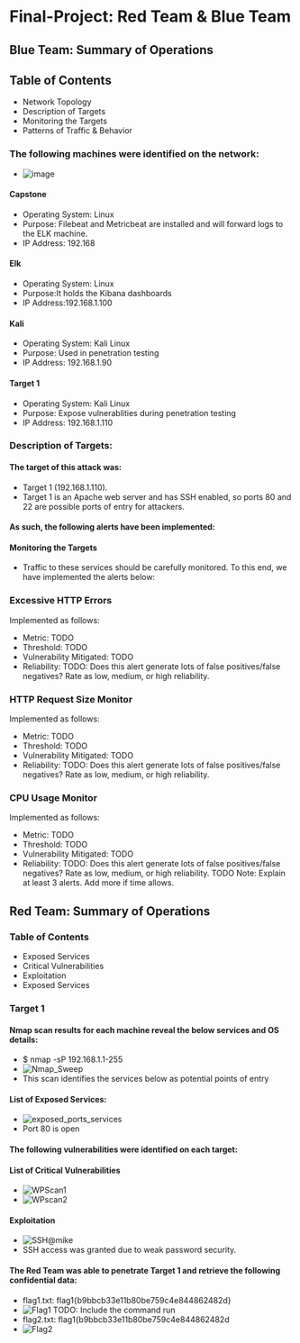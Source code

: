 # Final-Project: Red Team & Blue Team

## Blue Team: Summary of Operations

## Table of Contents
- Network Topology
- Description of Targets
- Monitoring the Targets
- Patterns of Traffic & Behavior

### The following machines were identified on the network:
- ![image](https://user-images.githubusercontent.com/79546857/129990800-50515072-34be-4217-82a1-46c301f08655.png)

#### Capstone
- Operating System: Linux
- Purpose: Filebeat and Metricbeat are installed and will forward logs to the ELK machine. 
- IP Address: 192.168    

#### Elk 
- Operating System: Linux
- Purpose:It holds the Kibana dashboards
- IP Address:192.168.1.100

#### Kali
- Operating System: Kali Linux
- Purpose: Used in penetration testing
- IP Address: 192.168.1.90

#### Target 1
- Operating System: Kali Linux
- Purpose: Expose vulnerablities during penetration testing
- IP Address: 192.168.1.110


### Description of Targets:

#### The target of this attack was: 
- Target 1 (192.168.1.110).
- Target 1 is an Apache web server and has SSH enabled, so ports 80 and 22 are possible ports of entry for attackers.
#### As such, the following alerts have been implemented:

#### Monitoring the Targets
- Traffic to these services should be carefully monitored. To this end, we have implemented the alerts below:

### Excessive HTTP Errors 
Implemented as follows:

- Metric: TODO
- Threshold: TODO
- Vulnerability Mitigated: TODO
- Reliability: TODO: Does this alert generate lots of false positives/false negatives? Rate as low, medium, or high reliability.

### HTTP Request Size Monitor
Implemented as follows:

- Metric: TODO
- Threshold: TODO
- Vulnerability Mitigated: TODO
- Reliability: TODO: Does this alert generate lots of false positives/false negatives? Rate as low, medium, or high reliability.

### CPU Usage Monitor
Implemented as follows:

- Metric: TODO
- Threshold: TODO
- Vulnerability Mitigated: TODO
- Reliability: TODO: Does this alert generate lots of false positives/false negatives? Rate as low, medium, or high reliability.
TODO Note: Explain at least 3 alerts. Add more if time allows.

## Red Team: Summary of Operations

### Table of Contents
- Exposed Services
- Critical Vulnerabilities
- Exploitation
- Exposed Services

### Target 1
#### Nmap scan results for each machine reveal the below services and OS details:
- $ nmap -sP 192.168.1.1-255
- ![Nmap_Sweep](https://user-images.githubusercontent.com/79546857/129990470-4f30b006-3ff5-4561-8b7e-1800fe0a74aa.JPG)
- This scan identifies the services below as potential points of entry

#### List of Exposed Services:
- ![exposed_ports_services](https://user-images.githubusercontent.com/79546857/129991072-c9bf61f0-c040-4f35-b55d-fb9317a765ca.JPG)
- Port 80 is open 

#### The following vulnerabilities were identified on each target:


#### List of Critical Vulnerabilities
- ![WPScan1](https://user-images.githubusercontent.com/79546857/129991959-81851384-99f4-41eb-bbd9-4e1c0945c287.JPG)
- ![WPscan2](https://user-images.githubusercontent.com/79546857/129991980-523aac90-5f04-40de-9df7-bd7880ee9301.JPG)

#### Exploitation
- ![SSH@mike](https://user-images.githubusercontent.com/79546857/129992040-312767fb-d0b7-496f-a43a-41884f61cfd1.JPG)
- SSH access was granted due to weak password security. 

#### The Red Team was able to penetrate Target 1 and retrieve the following confidential data:

- flag1.txt: flag1{b9bbcb33e11b80be759c4e844862482d}
- ![Flag1](https://user-images.githubusercontent.com/79546857/129992218-82f6f52f-239c-46d0-8db6-37b0a57efdf7.JPG)
TODO: Include the command run
- flag2.txt: flag1{b9bbcb33e11b80be759c4e844862482d
- ![Flag2](https://user-images.githubusercontent.com/79546857/129992231-2f215c98-1a2d-40f8-ade9-71aff735515f.JPG)

